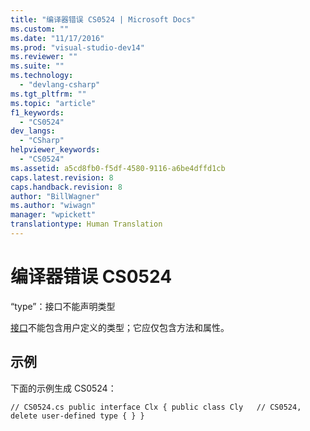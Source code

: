 ```yaml
---
title: "编译器错误 CS0524 | Microsoft Docs"
ms.custom: ""
ms.date: "11/17/2016"
ms.prod: "visual-studio-dev14"
ms.reviewer: ""
ms.suite: ""
ms.technology: 
  - "devlang-csharp"
ms.tgt_pltfrm: ""
ms.topic: "article"
f1_keywords: 
  - "CS0524"
dev_langs: 
  - "CSharp"
helpviewer_keywords: 
  - "CS0524"
ms.assetid: a5cd8fb0-f5df-4580-9116-a6be4dffd1cb
caps.latest.revision: 8
caps.handback.revision: 8
author: "BillWagner"
ms.author: "wiwagn"
manager: "wpickett"
translationtype: Human Translation
---
```

# 编译器错误 CS0524
“type”：接口不能声明类型  
  
 [接口](../../csharp/language-reference/keywords/interface.md)不能包含用户定义的类型；它应仅包含方法和属性。  
  
## 示例  
 下面的示例生成 CS0524：  
  
```  
// CS0524.cs public interface Clx { public class Cly   // CS0524, delete user-defined type { } }  
  
```